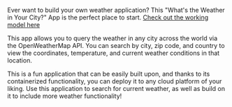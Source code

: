 Ever want to build your own weather application? This "What's the Weather in Your City?" App is the perfect place to start. 
[Check out the working model here](https://venuto-weather.herokuapp.com)  

This app allows you to query the weather in any city across the world via the OpenWeatherMap API. You can search by city, zip code, and country to view the coordinates, temperature, and current weather conditions in that location.
  
This is a fun application that can be easily built upon, and thanks to its containerized functionality, you can deploy it to any cloud platform of your liking. Use this application to search for current weather, as well as build on it to include more weather functionality! 
